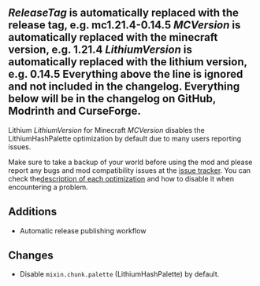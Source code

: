 _ReleaseTag_ is automatically replaced with the release tag, e.g. mc1.21.4-0.14.5
_MCVersion_ is automatically replaced with the minecraft version, e.g. 1.21.4
_LithiumVersion_ is automatically replaced with the lithium version, e.g. 0.14.5
Everything above the line is ignored and not included in the changelog. Everything below will be in the
changelog on GitHub, Modrinth and CurseForge.
----------
Lithium _LithiumVersion_ for Minecraft _MCVersion_ disables the LithiumHashPalette optimization by default due to many users reporting issues.

Make sure to take a backup of your world before using the mod and please report any bugs and mod compatibility issues at
the [issue tracker](https://github.com/CaffeineMC/lithium-fabric/issues). You can check
the[description of each optimization](https://github.com/CaffeineMC/lithium/blob/_ReleaseTag_/lithium-mixin-config.md)
and how to disable it when encountering a problem.

## Additions
- Automatic release publishing workflow

## Changes
- Disable `mixin.chunk.palette` (LithiumHashPalette) by default.